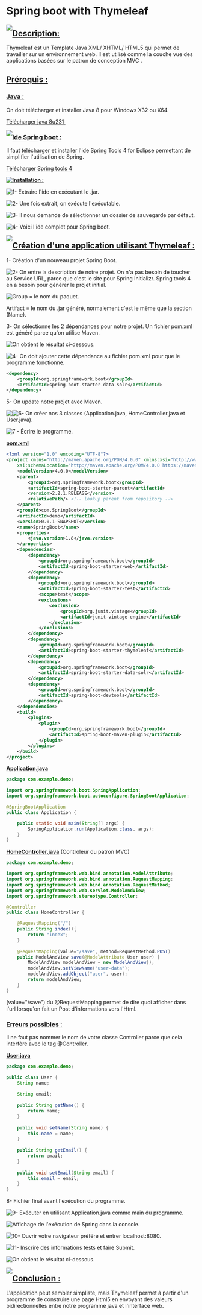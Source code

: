 # **Spring boot with Thymeleaf**

<img style="float: left;" src="../Image/Thymeleaf/ThymeleafIcon.jpg">



## **<ins>Description:</ins>**

Thymeleaf est un Template Java XML/ XHTML/ HTML5  qui permet de travailler sur un environnement web. Il est utilisé comme la couche vue des applications basées sur le patron de conception MVC . 

## **<ins>Préroquis :</ins>**

### **<ins>Java :</ins>**

On doit télécharger et installer Java 8 pour Windows X32 ou X64.

<a href="https://www.oracle.com/technetwork/java/javase/downloads/jdk8-downloads-2133151.html">Télécharger java 8u231 </a>

<img style="float: left;" src="../Image/Java/JavaDownloadPage.JPG">

### **<ins>Ide Spring boot :</ins>**

Il faut télécharger et installer l'ide Spring Tools 4 for Eclipse permettant de simplifier l'utilisation de Spring.

<a href="https://spring.io/tools">Télécharger Spring tools 4</a>

<img style="float: left;" src="../Image/SpringBootIde/Ide.jpg">

<ins>**Installation :**</ins>

<img style="float: left;" src="../Image/InstallUseSpringTool4/0.JPG">

1- Extraire l'ide en exécutant le .jar.

<img style="float: left;" src="../Image/InstallUseSpringTool4/1.JPG">

2- Une fois extrait, on exécute l'exécutable.

<img style="float: left;" src="../Image/InstallUseSpringTool4/2.JPG">

3- Il nous demande de sélectionner un dossier de sauvegarde par défaut.

<img style="float: left;" src="../Image/InstallUseSpringTool4/3.JPG">

4- Voici l'ide complet pour Spring boot.

<img style="float: left;" src="../Image/InstallUseSpringTool4/4.JPG">

## **<ins>Création d'une application utilisant Thymeleaf :</ins>**

1- Création d'un nouveau projet Spring Boot.

<img style="float: left;" src="../Image/InstallUseSpringTool4/19.jpg">

2- On entre la description de notre projet. On n'a pas besoin de toucher au Service URL, parce que c'est le site pour Spring Initializr. Spring tools 4 en a besoin pour générer le projet initial.

<img style="float: left;" src="../Image/InstallUseSpringTool4/7.JPG">

Group = le nom du paquet.

Artifact = le nom du .jar généré, normalement c'est le même que la section (Name).

3- On sélectionne les 2 dépendances pour notre projet. Un fichier pom.xml est généré parce qu'on utilise Maven.

<img style="float: left;" src="../Image/InstallUseSpringTool4/8.JPG">

On obtient le résultat ci-dessous.

<img style="float: left;" src="../Image/InstallUseSpringTool4/9.JPG">

4- On doit ajouter cette dépendance au fichier pom.xml pour que le programme fonctionne.

```xml
<dependency>
    <groupId>org.springframework.boot</groupId>
    <artifactId>spring-boot-starter-data-solr</artifactId>
</dependency>
```
5- On update notre projet avec Maven.

<img style="float: left;" src="../Image/InstallUseSpringTool4/11.jpg">

<img style="float: left;" src="../Image/InstallUseSpringTool4/12.JPG">

6- On créer nos 3 classes (Application.java, HomeController.java et User.java).

<img style="float: left;" src="../Image/InstallUseSpringTool4/10.jpg">

7 - Écrire le programme.

**<ins>pom.xml</ins>**

```xml
<?xml version="1.0" encoding="UTF-8"?>
<project xmlns="http://maven.apache.org/POM/4.0.0" xmlns:xsi="http://www.w3.org/2001/XMLSchema-instance"
	xsi:schemaLocation="http://maven.apache.org/POM/4.0.0 https://maven.apache.org/xsd/maven-4.0.0.xsd">
	<modelVersion>4.0.0</modelVersion>	
	<parent>
		<groupId>org.springframework.boot</groupId>
		<artifactId>spring-boot-starter-parent</artifactId>
		<version>2.2.1.RELEASE</version>
		<relativePath/> <!-- lookup parent from repository -->
	</parent>	
	<groupId>com.SpringBoot</groupId>
	<artifactId>demo</artifactId>
	<version>0.0.1-SNAPSHOT</version>
	<name>SpringBoot</name>
	<properties>
		<java.version>1.8</java.version>
	</properties>
	<dependencies>
		<dependency>
			<groupId>org.springframework.boot</groupId>
			<artifactId>spring-boot-starter-web</artifactId>
		</dependency>
		<dependency>
			<groupId>org.springframework.boot</groupId>
			<artifactId>spring-boot-starter-test</artifactId>
			<scope>test</scope>
			<exclusions>
				<exclusion>
					<groupId>org.junit.vintage</groupId>
					<artifactId>junit-vintage-engine</artifactId>
				</exclusion>
			</exclusions>
		</dependency>		
		<dependency>
			<groupId>org.springframework.boot</groupId>
			<artifactId>spring-boot-starter-thymeleaf</artifactId>
		</dependency>
		<dependency>
			<groupId>org.springframework.boot</groupId>
			<artifactId>spring-boot-starter-data-solr</artifactId>
		</dependency>
		<dependency>
			<groupId>org.springframework.boot</groupId>
			<artifactId>spring-boot-devtools</artifactId>
		</dependency>				
	</dependencies>	
	<build>
		<plugins>
			<plugin>
				<groupId>org.springframework.boot</groupId>
				<artifactId>spring-boot-maven-plugin</artifactId>
			</plugin>
		</plugins>
	</build>	
</project>
```

<ins>**Application.java**</ins>

```java
package com.example.demo;

import org.springframework.boot.SpringApplication;
import org.springframework.boot.autoconfigure.SpringBootApplication;

@SpringBootApplication
public class Application {

	public static void main(String[] args) {
		SpringApplication.run(Application.class, args);
	}
}
```

**<ins>HomeController.java</ins>**  (Contrôleur du patron MVC)

```java
package com.example.demo;

import org.springframework.web.bind.annotation.ModelAttribute;
import org.springframework.web.bind.annotation.RequestMapping;
import org.springframework.web.bind.annotation.RequestMethod;
import org.springframework.web.servlet.ModelAndView;
import org.springframework.stereotype.Controller;

@Controller
public class HomeController {

    @RequestMapping("/")
    public String index(){
        return "index";
    }
    
    @RequestMapping(value="/save", method=RequestMethod.POST)
    public ModelAndView save(@ModelAttribute User user) {
    	ModelAndView modelAndView = new ModelAndView();
    	modelAndView.setViewName("user-data");
    	modelAndView.addObject("user", user);	
    	return modelAndView;
    }
}
```

(value="/save") du @RequestMapping permet de dire quoi afficher dans l'url lorsqu'on fait un Post d'informations vers l'Html.

### **<ins>Erreurs possibles :</ins>**

Il ne faut pas nommer le nom de votre classe Controller parce que cela interfère avec le tag @Controller.

**<ins>User.java</ins>**

```java
package com.example.demo;

public class User {
	String name;
	
	String email;
	
	public String getName() {
		return name;
	}
	
	public void setName(String name) {
		this.name = name;
	}
	
	public String getEmail() {
		return email;
	}
	
	public void setEmail(String email) {
		this.email = email;
	}
}
```

8- Fichier final avant l'exécution du programme.

<img style="float: left;" src="../Image/InstallUseSpringTool4/12_5.JPG">

9- Exécuter en utilisant Application.java comme main du programme.

<img style="float: left;" src="../Image/InstallUseSpringTool4/14.jpg">

Affichage de l'exécution de Spring dans la console.

<img style="float: left;" src="../Image/InstallUseSpringTool4/15.JPG">

10- Ouvrir votre navigateur préféré et entrer localhost:8080.

<img style="float: left;" src="../Image/InstallUseSpringTool4/15_5.JPG">

11- Inscrire des informations tests et faire Submit.

<img style="float: left;" src="../Image/InstallUseSpringTool4/17.JPG">

On obtient le résultat ci-dessous.

<img style="float: left;" src="../Image/InstallUseSpringTool4/18.JPG">

## **<ins>Conclusion :</ins>**

L'application peut sembler simpliste, mais Thymeleaf permet à partir d'un programme de construire une page Html5 en envoyant des valeurs bidirectionnelles entre notre programme java et l'interface web.

